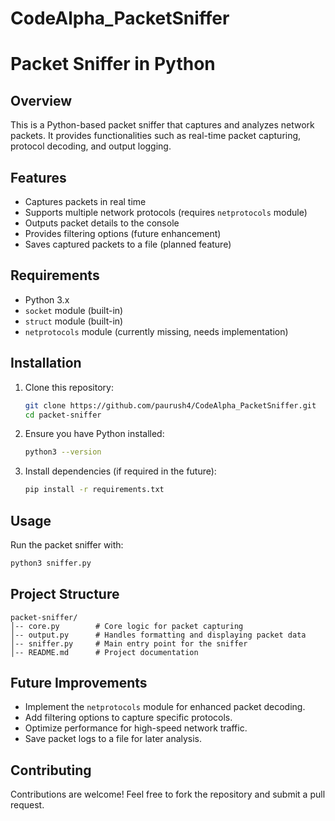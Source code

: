 # CodeAlpha_PacketSniffer

# Packet Sniffer in Python

## Overview
This is a Python-based packet sniffer that captures and analyzes network packets. It provides functionalities such as real-time packet capturing, protocol decoding, and output logging.

## Features
- Captures packets in real time
- Supports multiple network protocols (requires `netprotocols` module)
- Outputs packet details to the console
- Provides filtering options (future enhancement)
- Saves captured packets to a file (planned feature)

## Requirements
- Python 3.x
- `socket` module (built-in)
- `struct` module (built-in)
- `netprotocols` module (currently missing, needs implementation)

## Installation
1. Clone this repository:
   ```bash
   git clone https://github.com/paurush4/CodeAlpha_PacketSniffer.git
   cd packet-sniffer
   ```
2. Ensure you have Python installed:
   ```bash
   python3 --version
   ```
3. Install dependencies (if required in the future):
   ```bash
   pip install -r requirements.txt
   ```

## Usage
Run the packet sniffer with:
```bash
python3 sniffer.py
```

## Project Structure
```
packet-sniffer/
│-- core.py        # Core logic for packet capturing
│-- output.py      # Handles formatting and displaying packet data
│-- sniffer.py     # Main entry point for the sniffer
│-- README.md      # Project documentation
```

## Future Improvements
- Implement the `netprotocols` module for enhanced packet decoding.
- Add filtering options to capture specific protocols.
- Optimize performance for high-speed network traffic.
- Save packet logs to a file for later analysis.

## Contributing
Contributions are welcome! Feel free to fork the repository and submit a pull request.


